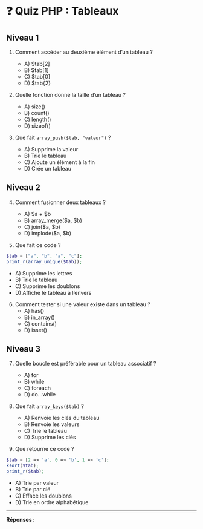 # ❓ Quiz PHP : Tableaux

## Niveau 1

1. Comment accéder au deuxième élément d’un tableau ?

   - A) $tab[2]
   - B) $tab[1]
   - C) $tab[0]
   - D) $tab{2}

2. Quelle fonction donne la taille d’un tableau ?

   - A) size()
   - B) count()
   - C) length()
   - D) sizeof()

3. Que fait `array_push($tab, "valeur")` ?
   - A) Supprime la valeur
   - B) Trie le tableau
   - C) Ajoute un élément à la fin
   - D) Crée un tableau

## Niveau 2

4. Comment fusionner deux tableaux ?

   - A) $a + $b
   - B) array_merge($a, $b)
   - C) join($a, $b)
   - D) implode($a, $b)

5. Que fait ce code ?

```php
$tab = ["a", "b", "a", "c"];
print_r(array_unique($tab));
```

- A) Supprime les lettres
- B) Trie le tableau
- C) Supprime les doublons
- D) Affiche le tableau à l’envers

6. Comment tester si une valeur existe dans un tableau ?
   - A) has()
   - B) in_array()
   - C) contains()
   - D) isset()

## Niveau 3

7. Quelle boucle est préférable pour un tableau associatif ?

   - A) for
   - B) while
   - C) foreach
   - D) do...while

8. Que fait `array_keys($tab)` ?

   - A) Renvoie les clés du tableau
   - B) Renvoie les valeurs
   - C) Trie le tableau
   - D) Supprime les clés

9. Que retourne ce code ?

```php
$tab = [2 => 'a', 0 => 'b', 1 => 'c'];
ksort($tab);
print_r($tab);
```

- A) Trie par valeur
- B) Trie par clé
- C) Efface les doublons
- D) Trie en ordre alphabétique

---

**Réponses :**
